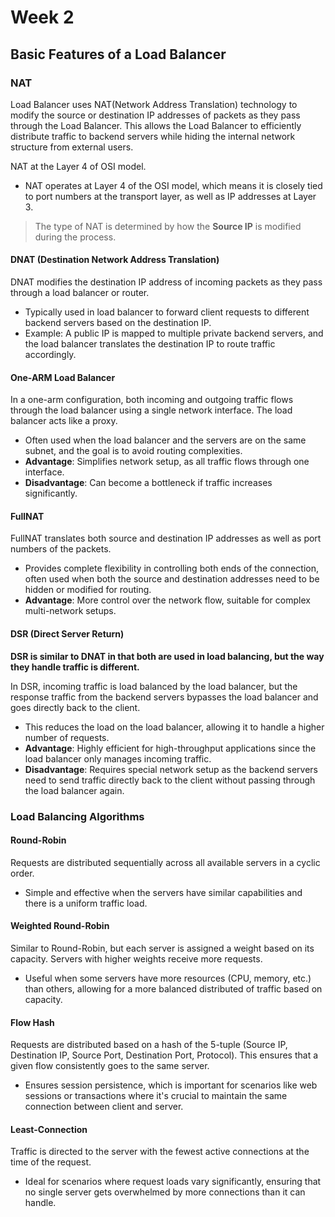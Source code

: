 # Week 2

## Basic Features of a Load Balancer 

### NAT 

Load Balancer uses NAT(Network Address Translation) technology to modify the source or destination IP addresses of packets as they pass through the Load Balancer. This allows the Load Balancer to efficiently distribute traffic to backend servers while hiding the internal network structure from external users.

NAT at the Layer 4 of OSI model.
- NAT operates at Layer 4 of the OSI model, which means it is closely tied to port numbers at the transport layer, as well as IP addresses at Layer 3.  

> The type of NAT is determined by how the **Source IP** is modified during the process. 

#### DNAT (Destination Network Address Translation)

DNAT modifies the destination IP address of incoming packets as they pass through a load balancer or router.

- Typically used in load balancer to forward client requests to different backend servers based on the destination IP.
- Example: A public IP is mapped to multiple private backend servers, and the load balancer translates the destination IP to route traffic accordingly.

#### One-ARM Load Balancer 

In a one-arm configuration, both incoming and outgoing traffic flows through the load balancer using a single network interface. The load balancer acts like a proxy.

- Often used when the load balancer and the servers are on the same subnet, and the goal is to avoid routing complexities.
- **Advantage**: Simplifies network setup, as all traffic flows through one interface.
- **Disadvantage**: Can become a bottleneck if traffic increases significantly.

#### FullNAT 

FullNAT translates both source and destination IP addresses as well as port numbers of the packets.

- Provides complete flexibility in controlling both ends of the connection, often used when both the source and destination addresses need to be hidden or modified for routing.
- **Advantage**: More control over the network flow, suitable for complex multi-network setups.

#### DSR (Direct Server Return)

**DSR is similar to DNAT in that both are used in load balancing, but the way they handle traffic is different.**

In DSR, incoming traffic is load balanced by the load balancer, but the response traffic from the backend servers bypasses the load balancer and goes directly back to the client. 

- This reduces the load on the load balancer, allowing it to handle a higher number of requests.
- **Advantage**: Highly efficient for high-throughput applications since the load balancer only manages incoming traffic.
- **Disadvantage**: Requires special network setup as the backend servers need to send traffic directly back to the client without passing through the load balancer again.

### Load Balancing Algorithms

#### Round-Robin 

Requests are distributed sequentially across all available servers in a cyclic order.

- Simple and effective when the servers have similar capabilities and there is a uniform traffic load.

#### Weighted Round-Robin

Similar to Round-Robin, but each server is assigned a weight based on its capacity. Servers with higher weights receive more requests.

- Useful when some servers have more resources (CPU, memory, etc.) than others, allowing for a more balanced distributed of traffic based on capacity.

#### Flow Hash 

Requests are distributed based on a hash of the 5-tuple (Source IP, Destination IP, Source Port, Destination Port, Protocol). This ensures that a given flow consistently goes to the same server. 

- Ensures session persistence, which is important for scenarios like web sessions or transactions where it's crucial to maintain the same connection between client and server. 

#### Least-Connection 

Traffic is directed to the server with the fewest active connections at the time of the request. 

- Ideal for scenarios where request loads vary significantly, ensuring that no single server gets overwhelmed by more connections than it can handle.


